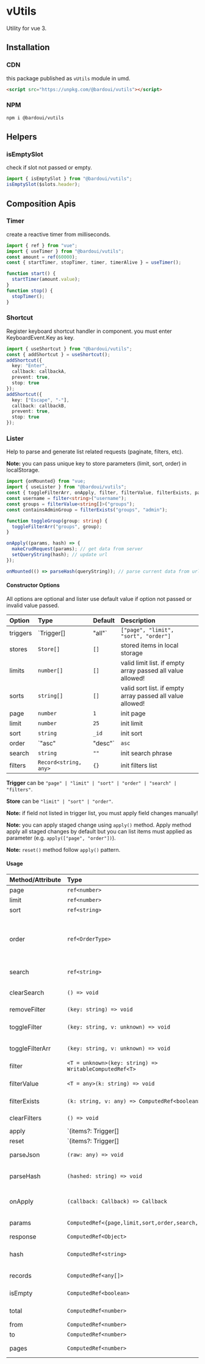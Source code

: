 # vUtils

Utility for vue 3.

## Installation

### CDN

this package published as `vUtils` module in umd.

```html
<script src="https://unpkg.com/@bardoui/vutils"></script>
```

### NPM

```bash
npm i @bardoui/vutils
```

## Helpers

### isEmptySlot

check if slot not passed or empty.

```ts
import { isEmptySlot } from "@bardoui/vutils";
isEmptySlot($slots.header);
```

## Composition Apis

### Timer

create a reactive timer from milliseconds.

```ts
import { ref } from "vue";
import { useTimer } from "@bardoui/vutils";
const amount = ref(60000);
const { startTimer, stopTimer, timer, timerAlive } = useTimer();

function start() {
  startTimer(amount.value);
}
function stop() {
  stopTimer();
}
```

### Shortcut

Register keyboard shortcut handler in component. you must enter KeyboardEvent.Key as key.

```ts
import { useShortcut } from "@bardoui/vutils";
const { addShortcut } = useShortcut();
addShortcut({
  key: "Enter",
  callback: callbackA,
  prevent: true,
  stop: true
});
addShortcut({
  key: ["Escape", "-"],
  callback: callbackB,
  prevent: true,
  stop: true
});
```

### Lister

Help to parse and generate list related requests (paginate, filters, etc).

**Note:** you can pass unique key to store parameters (limit, sort, order) in localStorage.

```ts
import {onMounted} from "vue;
import { useLister } from "@bardoui/vutils";
const { toggleFilterArr, onApply, filter, filterValue, filterExists, parseHash } = useLister(options, "admin-users");
const username = filter<string>("username");
const groups = filterValue<string[]>("groups");
const containsAdminGroup = filterExists("groups", "admin");

function toggleGroup(group: string) {
  toggleFilterArr("groups", group);
}

onApply((params, hash) => {
  makeCrudRequest(params); // get data from server
  setQueryString(hash); // update url
});

onMounted(() => parseHash(queryString)); // parse current data from url
```

#### Constructor Options

All options are optional and lister use default value if option not passed or invalid value passed.

| Option   | Type                  | Default                              | Description                                                |
| :------- | :-------------------- | :----------------------------------- | :--------------------------------------------------------- |
| triggers | `Trigger[] | "all"`   | `["page", "limit", "sort", "order"]` | auto apply on field change                                 |
| stores   | `Store[]`             | `[]`                                 | stored items in local storage                              |
| limits   | `number[]`            | `[]`                                 | valid limit list. if empty array passed all value allowed! |
| sorts    | `string[]`            | `[]`                                 | valid sort list. if empty array passed all value allowed!  |
| page     | `number`              | `1`                                  | init page                                                  |
| limit    | `number`              | `25`                                 | init limit                                                 |
| sort     | `string`              | `_id`                                | init sort                                                  |
| order    | `"asc" | "desc"`      | `asc`                                | init order                                                 |
| search   | `string`              | `""`                                 | init search phrase                                         |
| filters  | `Record<string, any>` | `{}`                                 | init filters list                                          |

**Trigger** can be `"page" | "limit" | "sort" | "order" | "search" | "filters"`.

**Store** can be `"limit" | "sort" | "order"`.

**Note:** if field not listed in trigger list, you must apply field changes manually!

**Note:** you can apply staged change using `apply()` method. Apply method apply all staged changes by default but you can list items must applied as parameter (e.g. `apply(["page", "order"])`).

**Note:** `reset()` method follow `apply()` pattern.

#### Usage

| Method/Attribute | Type                                                   | Description                                                                                              |
| :--------------- | :----------------------------------------------------- | :------------------------------------------------------------------------------------------------------- |
| page             | `ref<number>`                                          | reactive page field                                                                                      |
| limit            | `ref<number>`                                          | reactive limit field                                                                                     |
| sort             | `ref<string>`                                          | reactive sort field                                                                                      |
| order            | `ref<OrderType>`                                       | reactive order field. accept 'asc' and 'desc' only. this field automatically change on sort value change |
| search           | `ref<string>`                                          | reactive search field                                                                                    |
| clearSearch      | `() => void`                                           | clear search field and fire `apply(['search'])`                                                          |
| removeFilter     | `(key: string) => void`                                | remove filter                                                                                            |
| toggleFilter     | `(key: string, v: unknown) => void`                    | toggle filter item (remove item if `undefined` passed)                                                   |
| toggleFilterArr  | `(key: string, v: unknown) => void`                    | toggle array filter item                                                                                 |
| filter           | `<T = unknown>(key: string) => WritableComputedRef<T>` | reactive ref for filter item                                                                             |
| filterValue      | `<T = any>(k: string) => void`                         | get a computed ref for filter item                                                                       |
| filterExists     | `(k: string, v: any) => ComputedRef<boolean>`          | get a computed ref for filter item exists                                                                |
| clearFilters     | `() => void`                                           | clear filters and fire `apply(["filters"])`                                                              |
| apply            | `(items?: Trigger[] | "all") => void`                  | apply staged changes                                                                                     |
| reset            | `(items?: Trigger[] | "all") => void`                  | discard staged (un-applied) changes                                                                      |
| parseJson        | `(raw: any) => void`                                   | parse json response                                                                                      |
| parseHash        | `(hashed: string) => void`                             | parse parameters from Base64 encoded string                                                              |
| onApply          | `(callback: Callback) => Callback`                     | register a callback to call after request parameter changes                                              |
| params           | `ComputedRef<{page,limit,sort,order,search,filters}>`  | request parameters                                                                                       |
| response         | `ComputedRef<Object>`                                  | all response data                                                                                        |
| hash             | `ComputedRef<string>`                                  | Base64 encoded _params_ (can use as url query)                                                           |
| records          | `ComputedRef<any[]>`                                   | response `data` field as array                                                                           |
| isEmpty          | `ComputedRef<boolean>`                                 | check if response has no _records_                                                                       |
| total            | `ComputedRef<number>`                                  | response `total` field                                                                                   |
| from             | `ComputedRef<number>`                                  | response `from` field                                                                                    |
| to               | `ComputedRef<number>`                                  | response `to` field                                                                                      |
| pages            | `ComputedRef<number>`                                  | response `pages` field                                                                                   |
